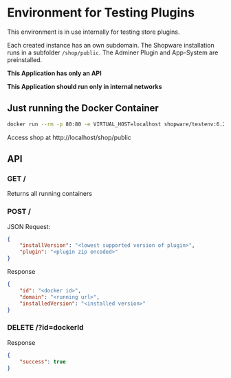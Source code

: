 # Environment for Testing Plugins

This environment is in use internally for testing store plugins.

Each created instance has an own subdomain. The Shopware installation runs in a subfolder `/shop/public`.
The Adminer Plugin and App-System are preinstalled.

**This Application has only an API**

**This Application should run only in internal networks**

## Just running the Docker Container

```bash
docker run --rm -p 80:80 -e VIRTUAL_HOST=localhost shopware/testenv:6.2
```

Access shop at http://localhost/shop/public

## API

### GET /

Returns all running containers


### POST /

JSON Request:

```json
{
    "installVersion": "<lowest supported version of plugin>",
    "plugin": "<plugin zip encoded>"
}
```

Response

```json
{
    "id": "<docker id>",
    "domain": "<running url>",
    "installedVersion": "<installed version>"
}
```

### DELETE /?id=dockerId

Response

```json
{
    "success": true
}
```
